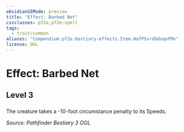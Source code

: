 ```yaml
---
obsidianUIMode: preview
title: "Effect: Barbed Net"
cssclasses: pf2e,pf2e-spell
tags:
  - trait/common
aliases: "Compendium.pf2e.bestiary-effects.Item.HafP5vrdGdoqoFMo"
license: OGL
---
```

# Effect: Barbed Net
## Level 3
### 






The creature takes a -10-foot circumstance penalty to its Speeds.

*Source: Pathfinder Bestiary 3*
*OGL*